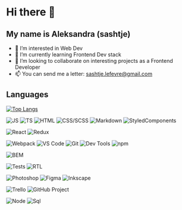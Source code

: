 # Hi there 👋

## My name is Aleksandra (sashtje)

- 👀 I’m interested in Web Dev
- 🌱 I’m currently learning Frontend Dev stack
- 💞️ I’m looking to collaborate on interesting projects as a Frontend Developer
- 📫 You can send me a letter: sashtje.lefevre@gmail.com

## Languages

[![Top Langs](https://github-readme-stats.vercel.app/api/top-langs/?username=sashtje&layout=compact)](https://github.com/anuraghazra/github-readme-stats)

![JS](https://img.shields.io/badge/Code-JavaScript-orange?style=flat)  ![TS](https://img.shields.io/badge/Code-TypeScript-blue?style=flat)  ![HTML](https://img.shields.io/badge/Code-HTML-brightgreen?style=flat)  ![CSS/SCSS](https://img.shields.io/badge/Code-CSS%2FSCSS-ff69b4?style=flat)  ![Markdown](https://img.shields.io/badge/Code-Markdown-yellow?style=flat) ![StyledComponents](https://img.shields.io/badge/Code-StyledComponents-%239704c4?style=flat)

![React](https://img.shields.io/badge/Libs-React-%23944743?style=flat)  ![Redux](https://img.shields.io/badge/Libs-Redux-%23F0EDE5?style=flat)

![Webpack](https://img.shields.io/badge/Tools-Webpack-%2300A591?style=flat)  ![VS Code](https://img.shields.io/badge/Tools-VS%20Code-%234F84C4?style=flat)  ![Git](https://img.shields.io/badge/Tools-Git-%23F2552C?style=flat)  ![Dev Tools](https://img.shields.io/badge/Tools-Dev%20Tools-%23F6D155?style=flat)  ![npm](https://img.shields.io/badge/Tools-npm-%2395DEE3?style=flat)

![BEM](https://img.shields.io/badge/Methods-BEM-%23AF9483?style=flat)

![Tests](https://img.shields.io/badge/Tests-Jest-%23D65076?style=flat)  ![RTL](https://img.shields.io/badge/Tests-React%20Testing%20Library-%23E94B3C?style=flat)

![Photoshop](https://img.shields.io/badge/Graphics%20editors-Photoshop-%23ECDB54?style=flat)  ![Figma](https://img.shields.io/badge/Graphics%20editors-Figma-%23944743?style=flat)  ![Inkscape](https://img.shields.io/badge/Graphics%20editors-Inkscape-%23DBB1CD?style=flat)

![Trello](https://img.shields.io/badge/Time%20management-Trello-%2300A591?style=flat)  ![GitHub Project](https://img.shields.io/badge/Time%20management-GitHub%20Project-%23EADEDB?style=flat)

![Node](https://img.shields.io/badge/Other-Node-%23BFD641?style=flat)  ![Sql](https://img.shields.io/badge/Other-Sql-%23B4B7BA?style=flat)
